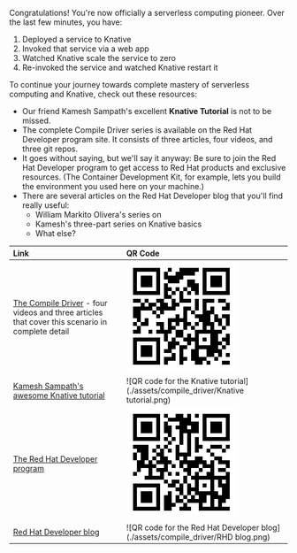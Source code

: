Congratulations! You're now officially a serverless computing pioneer. Over the last few minutes, you have: 

1. Deployed a service to Knative
1. Invoked that service via a web app
1. Watched Knative scale the service to zero
1. Re-invoked the service and watched Knative restart it

To continue your journey towards complete mastery of serverless computing and Knative, check out these resources: 

*  Our friend Kamesh Sampath's excellent **Knative Tutorial** is not to be missed. 
* The complete Compile Driver series is available on the Red Hat Developer program site. It consists of three articles, four videos, and three git repos. 
* It goes without saying, but we'll say it anyway:  Be sure to join the Red Hat Developer program to get access to Red Hat products and exclusive resources. (The Container Development Kit, for example, lets you build the environment you used here on your machine.)
* There are several articles on the Red Hat Developer blog that you'll find really useful: 
  * William Markito Olivera's series on 
  * Kamesh's three-part series on Knative basics
  * What else?

| Link | QR Code |
| :---         | :---    |
| [The Compile Driver](https://developers.redhat.com/coderland/serverless/) - four videos and three articles that cover this scenario in complete detail | ![QR code for the Compile Driver](./assets/compile_driver/Coderland.png) |
| [Kamesh Sampath's awesome Knative tutorial](https://bit.ly/knative-tutorial) | ![QR code for the Knative tutorial](./assets/compile_driver/Knative tutorial.png) |
| [The Red Hat Developer program](https://developers.redhat.com/) | ![QR code for the Red Hat Developer program](./assets/compile_driver/RHD.png) |
| [Red Hat Developer blog](https://developers.redhat.com/blog/) | ![QR code for the Red Hat Developer blog](./assets/compile_driver/RHD blog.png) |
